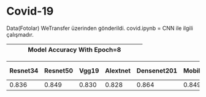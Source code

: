 # Covid-19

Data(Fotolar) WeTransfer üzerinden gönderildi.
covid.ipynb = CNN ile ilgili çalışmadır. 




















| | | | Model Accuracy With Epoch=8 | | | |
|------|------|------|------|------|------|------|

|Resnet34|Resnet50|Vgg19|Alextnet|Densenet201|Mobilenet_v2|Squeezenet1_1|CNN(100 Epochs)|
|------|------|------|------|------|------|------|------|
|0.836|0.849|0.830|0.828|0.864|0.849|0.829|0.778

